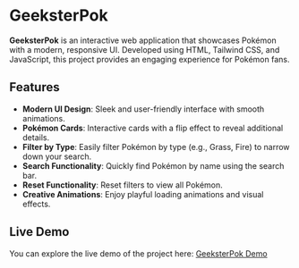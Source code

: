 # GeeksterPok

**GeeksterPok** is an interactive web application that showcases Pokémon with a modern, responsive UI. Developed using HTML, Tailwind CSS, and JavaScript, this project provides an engaging experience for Pokémon fans.

## Features

- **Modern UI Design**: Sleek and user-friendly interface with smooth animations.
- **Pokémon Cards**: Interactive cards with a flip effect to reveal additional details.
- **Filter by Type**: Easily filter Pokémon by type (e.g., Grass, Fire) to narrow down your search.
- **Search Functionality**: Quickly find Pokémon by name using the search bar.
- **Reset Functionality**: Reset filters to view all Pokémon.
- **Creative Animations**: Enjoy playful loading animations and visual effects.

## Live Demo

You can explore the live demo of the project here: [GeeksterPok Demo](https://praveen-geeksterpokemon.netlify.app/)
